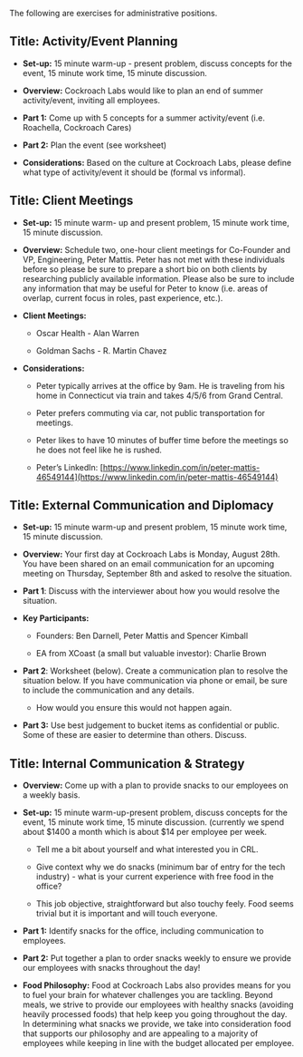 The following are exercises for administrative positions.

## **Title: Activity/Event Planning**

- **Set-up:** 15 minute warm-up - present problem, discuss concepts for the event, 15 minute work time, 15 minute discussion. 

- **Overview:** Cockroach Labs would like to plan an end of summer activity/event, inviting all employees. 

- **Part 1:** Come up with 5 concepts for a summer activity/event (i.e. Roachella, Cockroach Cares)

- **Part 2:** Plan the event (see worksheet)

- **Considerations:** Based on the culture at Cockroach Labs, please define what type of activity/event it should be (formal vs informal). 


## **Title: Client Meetings**

- **Set-up:** 15 minute warm- up and present problem, 15 minute work time, 15 minute discussion. 

- **Overview:** Schedule two, one-hour client meetings for Co-Founder and VP, Engineering, Peter Mattis. Peter has not met with these individuals before so please be sure to prepare a short bio on both clients by researching publicly available information. Please also be sure to include any information that may be useful for Peter to know (i.e. areas of overlap, current focus in roles, past experience, etc.).

- **Client Meetings:** 

    - Oscar Health - Alan Warren

    - Goldman Sachs - R. Martin Chavez

- **Considerations:**

    - Peter typically arrives at the office by 9am. He is traveling from his home in Connecticut via train and takes 4/5/6 from Grand Central.

    - Peter prefers commuting via car, not public transportation for meetings. 

    - Peter likes to have 10 minutes of buffer time before the meetings so he does not feel like he is rushed. 

    - Peter’s LinkedIn: [https://www.linkedin.com/in/peter-mattis-46549144](https://www.linkedin.com/in/peter-mattis-46549144)


## **Title: External Communication and Diplomacy**

- **Set-up:** 15 minute warm-up and present problem, 15 minute work time, 15 minute discussion. 

- **Overview:** Your first day at Cockroach Labs is Monday, August 28th. You have been shared on an email communication for an upcoming meeting on Thursday, September 8th and asked to resolve the situation. 

- **Part 1**: Discuss with the interviewer about how you would resolve the situation. 

- **Key Participants:** 

    - Founders: Ben Darnell, Peter Mattis and Spencer Kimball

    - EA from XCoast (a small but valuable investor): Charlie Brown

- **Part 2**: Worksheet (below). Create a communication plan to resolve the situation below. If you have communication via phone or email, be sure to include the communication and any details. 

    - How would you ensure this would not happen again.

- **Part 3:** Use best judgement to bucket items as confidential or public. Some of these are easier to determine than others. Discuss.


## **Title:** **Internal Communication & Strategy**

- **Overview:** Come up with a plan to provide snacks to our employees on a weekly basis.  

- **Set-up:** 15 minute warm-up-present problem, discuss concepts for the event, 15 minute work time, 15 minute discussion.  (currently we spend about $1400 a month which is about $14 per employee per week. 

    - Tell me a bit about yourself and what interested you in CRL.

    - Give context why we do snacks (minimum bar of entry for the tech industry) - what is your current experience with free food in the office?

    - This job objective, straightforward but also touchy feely.  Food seems trivial but it is important and will touch everyone.

- **Part 1:** Identify snacks for the office, including communication to employees.

- **Part 2:** Put together a plan to order snacks weekly to ensure we provide our employees with snacks throughout the day!

- **Food Philosophy:** Food at Cockroach Labs also provides means for you to fuel your brain for whatever challenges you are tackling. Beyond meals, we strive to provide our employees with healthy snacks (avoiding heavily processed foods) that help keep you going throughout the day. In determining what snacks we provide, we take into consideration food that supports our philosophy and are appealing to a majority of employees while keeping in line with the budget allocated per employee. 

